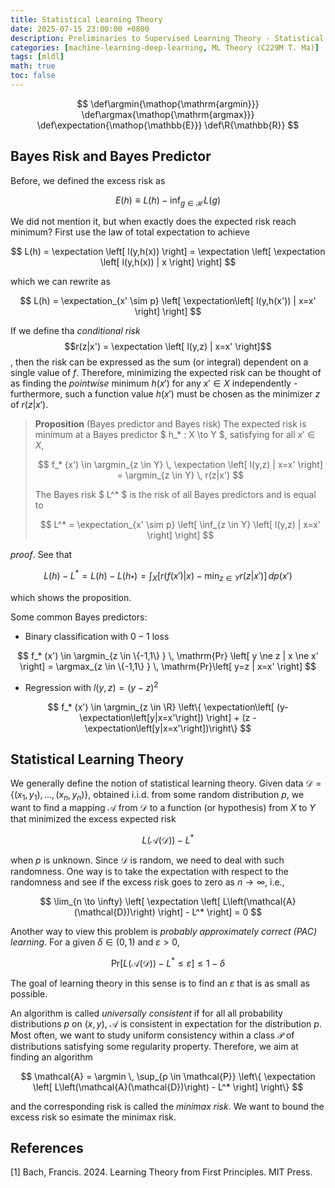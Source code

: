 ```yaml
---
title: Statistical Learning Theory
date: 2025-07-15 23:00:00 +0800
description: Preliminaries to Supervised Learning Theory - Statistical Learning Theory
categories: [machine-learning-deep-learning, ML Theory (C229M T. Ma)]
tags: [mldl]
math: true
toc: false
---
```


$$
    \def\argmin{\mathop{\mathrm{argmin}}}
    \def\argmax{\mathop{\mathrm{argmax}}}
    \def\expectation{\mathop{\mathbb{E}}}
    \def\R{\mathbb{R}}
$$

## Bayes Risk and Bayes Predictor

Before, we defined the excess risk as

$$
E(h)\equiv L(h) - \inf_{g \in \mathcal{H}} L(g)
$$

We did not mention it, but when exactly does the expected risk reach minimum? First use the law of total expectation to achieve

$$
L(h) = \expectation \left[ l(y,h(x)) \right] = \expectation \left[ \expectation \left[ l(y,h(x)) | x \right] \right]
$$

which we can rewrite as

$$
L(h) = \expectation_{x' \sim p} \left[ \expectation\left[ l(y,h(x')) | x=x' \right] \right]
$$

If we define tha _conditional risk_ 
$$r(z|x') = \expectation \left[ l(y,z) | x=x' \right]$$
, then the risk can be expressed as the sum (or integral) dependent on a single value of $f$. Therefore, minimizing the expected risk can be thought of as finding the _pointwise_ minimum $h(x')$ for any $x' \in X$ independently - furthermore, such a function value $h(x')$ must be chosen as the minimizer $z$ of $r(z|x')$.

> **Proposition** (Bayes predictor and Bayes risk) The expected risk is minimum at a Bayes predictor $ h_* : X \to Y $, satisfying for all $x' \in X$,
>
> $$
f_* (x') \in \argmin_{z \in Y} \, \expectation \left[ l(y,z) | x=x' \right] = \argmin_{z \in Y} \, r(z|x')
> $$
>
> The Bayes risk $ L^* $ is the risk of all Bayes predictors and is equal to
>
> $$
L^* = \expectation_{x' \sim p} \left[ \inf_{z \in Y} \left[ l(y,z) | x=x' \right] \right]
> $$

_proof_. See that

$$
L(h) - L^* = L(h) - L( h_* ) = \int_X \left[ r(f(x')|x) - \min_{z \in Y} r(z|x') \right] \, dp(x')
$$

which shows the proposition.

Some common Bayes predictors:
- Binary classification with $0-1$ loss

$$
f_* (x') \in \argmin_{z \in \{-1,1\} } \, \mathrm{Pr} \left[ y \ne z | x \ne x' \right] =  \argmax_{z \in \{-1,1\} } \, \mathrm{Pr}\left[ y=z | x=x' \right]
$$


- Regression with $l(y,z) = (y-z)^2$

$$
f_* (x') \in \argmin_{z \in \R} \left\{  \expectation\left[ (y- \expectation\left[y|x=x'\right]) \right] + (z - \expectation\left[y|x=x'\right])\right\}
$$

## Statistical Learning Theory

We generally define the notion of statistical learning theory. Given data $\mathcal{D} = \{ (x_1,y_1),\dots,(x_n,y_n) \}$, obtained i.i.d. from some random distribution $p$, we want to find a mapping $\mathcal{A}$ from $\mathcal{D}$ to a function (or hypothesis) from $X$ to $Y$ that minimized the excess expected risk

$$
L\left(\mathcal{A}(\mathcal{D})\right) - L^*
$$

when $p$ is unknown. Since $\mathcal{D}$ is random, we need to deal with such randomness. One way is to take the expectation with respect to the randomness and see if the excess risk goes to zero as $n \to \infty$, i.e.,

$$
\lim_{n \to \infty} \left[ \expectation \left[ L\left(\mathcal{A}(\mathcal{D})\right) \right] - L^* \right] = 0
$$

Another way to view this problem is _probably approximately correct (PAC) learning_. For a given $\delta \in (0,1)$ and $\varepsilon > 0$,

$$
\mathrm{Pr}\left[ L\left(\mathcal{A}(\mathcal{D})\right) - L^* \le \varepsilon \right] \le 1 - \delta
$$

The goal of learning theory in this sense is to find an $\varepsilon$ that is as small as possible. 

An algorithm is called _universally consistent_ if for all all probability distributions $p$ on $(x,y)$, $\mathcal{A}$ is consistent in expectation for the distribution $p$. Most often, we want to study uniform consistency within a class $\mathcal{P}$ of distributions satisfying some regularity property. Therefore, we aim at finding an algorithm

$$
\mathcal{A} = \argmin \, \sup_{p \in \mathcal{P}} \left\{ \expectation \left[ L\left(\mathcal{A}(\mathcal{D})\right) - L^* \right] \right\}
$$

and the corresponding risk is called the _minimax risk_. We want to bound the excess risk so esimate the minimax risk.

## References
[1] Bach, Francis. 2024. Learning Theory from First Principles. MIT Press.